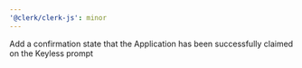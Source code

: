 ```yaml
---
'@clerk/clerk-js': minor
---
```


Add a confirmation state that the Application has been successfully claimed on the Keyless prompt
